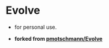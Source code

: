 # Evolve

- for personal use.


- **forked from [pmotschmann/Evolve](https://github.com/pmotschmann/Evolve)**
